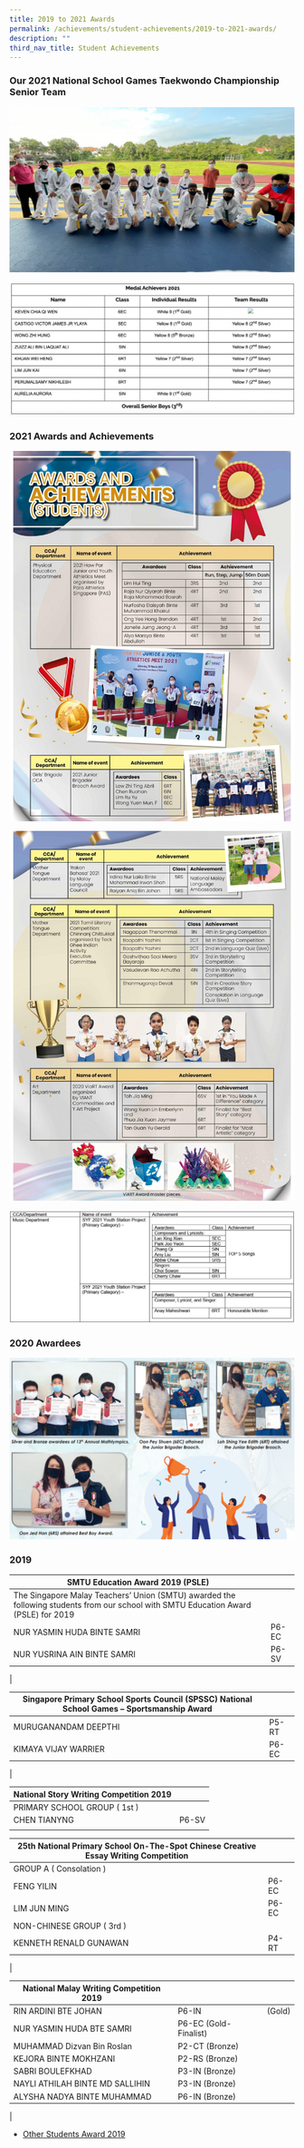 ```yaml
---
title: 2019 to 2021 Awards
permalink: /achievements/student-achievements/2019-to-2021-awards/
description: ""
third_nav_title: Student Achievements
---
```

### Our 2021 National School Games Taekwondo Championship Senior Team

![](/images/TK-1.jpeg)

![](/images/Medal%20Achievers%202021.jpeg)

### 2021 Awards and Achievements

![](/images/P16-page.jpeg)

![](/images/P17-page.jpeg)

![](/images/award-2.jpeg)

### 2020 Awardees 

![](/images/Award1.png)

### 2019


| SMTU Education Award 2019 (PSLE) |  |
|---|---|
| The Singapore Malay Teachers’ Union (SMTU) awarded the following students from our school with SMTU Education Award (PSLE) for 2019 |  |
| NUR YASMIN HUDA BINTE SAMRI | P6-EC |
| NUR YUSRINA AIN BINTE SAMRI | P6-SV |
|

| Singapore Primary School Sports Council (SPSSC) National School Games – Sportsmanship Award |  |
|---|---|
| MURUGANANDAM DEEPTHI | P5-RT |
| KIMAYA VIJAY WARRIER | P6-EC |
|

| National Story Writing Competition 2019 |  |
|---|---|
| PRIMARY SCHOOL GROUP ( 1st ) |  |
| CHEN TIANYNG | P6-SV | |
|   |

| 25th National Primary School On-The-Spot Chinese Creative Essay Writing Competition |  |
|---|---|
| GROUP A ( Consolation ) |  |
| FENG YILIN | P6-EC |
| LIM JUN MING | P6-EC |
| NON-CHINESE GROUP ( 3rd ) |  |
| KENNETH RENALD GUNAWAN | P4-RT |
|

| National Malay Writing Competition 2019 |  |  |
|---|---|---|
| RIN ARDINI BTE JOHAN | P6-IN | (Gold) |
| NUR YASMIN HUDA BTE SAMRI | P6-EC (Gold-Finalist) |  |
| MUHAMMAD Dizvan Bin Roslan | P2-CT (Bronze) |  |
| KEJORA BINTE MOKHZANI | P2-RS (Bronze) |  |
| SABRI BOULEFKHAD | P3-IN (Bronze) |  |
| NAYLI ATHILAH BINTE MD SALLIHIN | P3-IN (Bronze) |  |
| ALYSHA NADYA BINTE MUHAMMAD | P6-IN (Bronze) |  |
|

* [Other Students Award 2019](/files/2019%20awards.pdf)